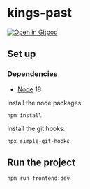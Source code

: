 # kings-past

[![Open in Gitpod](https://gitpod.io/button/open-in-gitpod.svg)](https://gitpod.io/#https://github.com/kingsdigitallab/kdl/tree/components)

## Set up

### Dependencies

- [Node](https://nodejs.org/) 18

Install the node packages:

    npm install

Install the git hooks:

    npx simple-git-hooks

## Run the project

    npm run frontend:dev
